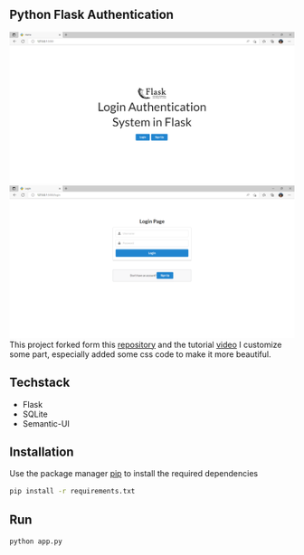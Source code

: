 
## Python Flask Authentication
![home](/static/ss.png)
![login](/static/login.PNG)
This project forked form this [repository](https://github.com/arpanneupane19/Python-Flask-Authentication-Tutorial) and the tutorial [video](https://www.youtube.com/watch?v=71EU8gnZqZQ) 
I customize some part, especially added some css code to make it more beautiful.

## Techstack
- Flask
- SQLite
- Semantic-UI



## Installation

Use the package manager [pip](https://pip.pypa.io/en/stable/) to install the required dependencies

```zsh
pip install -r requirements.txt 
```

## Run

```zsh
python app.py
```
